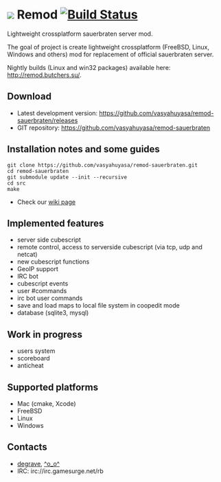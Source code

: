 # ![](https://github.com/vasyahuyasa/remod-sauerbraten/blob/master/src/res/remod.png) Remod [![Build Status](https://travis-ci.org/vasyahuyasa/remod-sauerbraten.svg?branch=master)](https://travis-ci.org/vasyahuyasa/remod-sauerbraten)

Lightweight crossplatform sauerbraten server mod.

The goal of project is create lightweight crossplatform (FreeBSD, Linux, Windows and others) mod for replacement of official sauerbraten server.

Nightly builds (Linux and win32 packages) available here: http://remod.butchers.su/.

## Download
  * Latest development version: https://github.com/vasyahuyasa/remod-sauerbraten/releases
  * GIT repository: https://github.com/vasyahuyasa/remod-sauerbraten

## Installation notes and some guides
```
git clone https://github.com/vasyahuyasa/remod-sauerbraten.git
cd remod-sauerbraten
git submodule update --init --recursive
cd src
make
```
  * Check our [wiki page](https://github.com/vasyahuyasa/remod-sauerbraten/wiki/Installation)

## Implemented features
  * server side cubescript
  * remote control, access to serverside cubescript (via tcp, udp and netcat)
  * new cubescript functions
  * GeoIP support
  * IRC bot
  * cubescript events
  * user #commands
  * irc bot user commands
  * save and load maps to local file system in coopedit mode
  * database (sqlite3, mysql)

## Work in progress
  * users system
  * scoreboard
  * anticheat

## Supported platforms
  * Mac (cmake, Xcode)
  * FreeBSD 
  * Linux
  * Windows

## Contacts
  * [degrave](https://github.com/vasyahuyasa), [^o_o^](https://github.com/rmhmlhr)
  * IRC: irc://irc.gamesurge.net/rb
